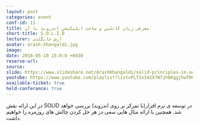 ```yaml
---
layout: post
categories: event
conf-id: 11
title: معرفی زبان کاتلین و ساخت اپلیکیشن اندروید با آن
short-title: S.O.L.I.D
lecturer: آرش خانگلدی
avatar: arash-khangaldi.jpg
image: 
date: 2018-05-10 15:0:0 +0430
reserve-url:
source:
slide: https://www.slideshare.net/ArashKhangaldi/solid-principles-in-action
youtube: https://www.youtube.com/playlist?list=PLT2xIm2X7W7jh6KggjhwTH9s_8XIlSdOs
available-ticket: true
held-conferance: true
---
```

در این ارائه نقش SOLID در توسعه ی نرم افزار(با تمرکز بر روی اندروید) بررسی خواهد شد. همچنین با ارائه مثال هایی سعی در هر حل کردن چالش های روزمره را خواهیم داشت.